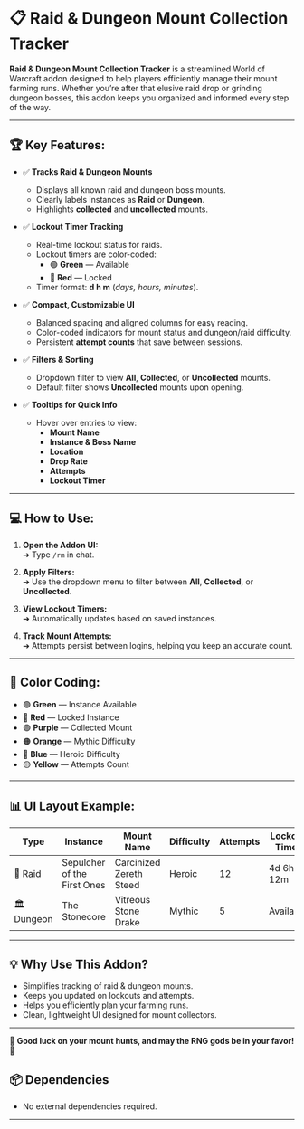# 📋 Raid & Dungeon Mount Collection Tracker

**Raid & Dungeon Mount Collection Tracker** is a streamlined World of Warcraft addon designed to help players efficiently manage their mount farming runs. Whether you’re after that elusive raid drop or grinding dungeon bosses, this addon keeps you organized and informed every step of the way.

---

## 🏆 **Key Features:**

- ✅ **Tracks Raid & Dungeon Mounts**
  - Displays all known raid and dungeon boss mounts.
  - Clearly labels instances as **Raid** or **Dungeon**.
  - Highlights **collected** and **uncollected** mounts.

- ✅ **Lockout Timer Tracking**
  - Real-time lockout status for raids.
  - Lockout timers are color-coded:  
    - 🟢 **Green** — Available  
    - 🔴 **Red** — Locked  
  - Timer format: **d h m** (*days, hours, minutes*).

- ✅ **Compact, Customizable UI**
  - Balanced spacing and aligned columns for easy reading.
  - Color-coded indicators for mount status and dungeon/raid difficulty.
  - Persistent **attempt counts** that save between sessions.

- ✅ **Filters & Sorting**
  - Dropdown filter to view **All**, **Collected**, or **Uncollected** mounts.
  - Default filter shows **Uncollected** mounts upon opening.

- ✅ **Tooltips for Quick Info**
  - Hover over entries to view:  
    - **Mount Name**  
    - **Instance & Boss Name**  
    - **Location**  
    - **Drop Rate**  
    - **Attempts**  
    - **Lockout Timer**

---

## 💻 **How to Use:**

1. **Open the Addon UI:**  
   ➔ Type `/rm` in chat.

2. **Apply Filters:**  
   ➔ Use the dropdown menu to filter between **All**, **Collected**, or **Uncollected**.

3. **View Lockout Timers:**  
   ➔ Automatically updates based on saved instances.

4. **Track Mount Attempts:**  
   ➔ Attempts persist between logins, helping you keep an accurate count.

---

## 🎨 **Color Coding:**

- 🟢 **Green** — Instance Available  
- 🔴 **Red** — Locked Instance  
- 🟣 **Purple** — Collected Mount  
- 🟠 **Orange** — Mythic Difficulty  
- 🔵 **Blue** — Heroic Difficulty  
- 🟡 **Yellow** — Attempts Count

---

## 📊 **UI Layout Example:**

| **Type**  | **Instance**             | **Mount Name**        | **Difficulty** | **Attempts** | **Lockout Timer** |
|-----------|--------------------------|-----------------------|----------------|--------------|-------------------|
| 🏰 Raid   | Sepulcher of the First Ones | Carcinized Zereth Steed | Heroic        | 12           | 4d 6h 12m         |
| 🏛️ Dungeon | The Stonecore          | Vitreous Stone Drake   | Mythic        | 5            | Available         |

---

## 💡 **Why Use This Addon?**

- Simplifies tracking of raid & dungeon mounts.  
- Keeps you updated on lockouts and attempts.  
- Helps you efficiently plan your farming runs.  
- Clean, lightweight UI designed for mount collectors.

---

💖 **Good luck on your mount hunts, and may the RNG gods be in your favor!** 🚀







## 📦 Dependencies
- No external dependencies required.

---


